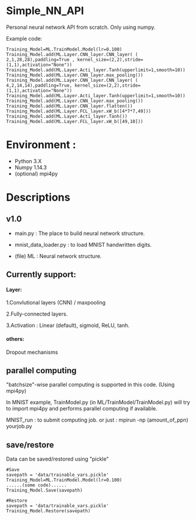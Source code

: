 # Simple_NN_API
Personal neural network API from scratch. Only using numpy.

Example code:
```
Training_Model=ML.TrainModel.Model(lr=0.100)
Training_Model.add(ML.Layer.CNN_layer.CNN_layer( ( 2,1,28,28),paddling=True , kernel_size=(2,2),stride=(1,1),activation="None"))
Training_Model.add(ML.Layer.Acti_layer.Tanh(upperlimit=1,smooth=10))
Training_Model.add(ML.Layer.CNN_layer.max_pooling())
Training_Model.add(ML.Layer.CNN_layer.CNN_layer( ( 4,2,14,14),paddling=True, kernel_size=(2,2),stride=(1,1),activation="None"))
Training_Model.add(ML.Layer.Acti_layer.Tanh(upperlimit=1,smooth=10))
Training_Model.add(ML.Layer.CNN_layer.max_pooling())
Training_Model.add(ML.Layer.CNN_layer.flatten())
Training_Model.add(ML.Layer.FCL_layer.xW_b([4*7*7,49]))
Training_Model.add(ML.Layer.Acti_layer.Tanh())
Training_Model.add(ML.Layer.FCL_layer.xW_b([49,10]))
```
 


# Environment :
- Python 3.X
- Numpy 1.14.3
- (optional) mpi4py


# Descriptions

## v1.0

- main.py : The place to build neural network structure.
- mnist_data_loader.py : to load MNIST handwritten digits.

- (file) ML : Neural network structure.

## Currently support:

#### Layer:

1.Convlutional layers (CNN) / maxpooling 

2.Fully-connected layers.

3.Activation : Linear (default), sigmoid, ReLU, tanh.

#### others:

Dropout mechanisms


## parallel computing

"batchsize"-wise parallel computing is supported in this code. (Using mpi4py) 

In MNIST example, TrainModel.py (in ML/TrainModel/TrainModel.py) will try to import mpi4py and performs parallel computing if available.  

MNIST_run : to submit computing job. 
or just :
mpirun -np (amount_of_ppn) yourjob.py    

## save/restore

 Data can be saved/restored using "pickle"

```
#Save
savepath = 'data/trainable_vars.pickle'
Training_Model=ML.TrainModel.Model(lr=0.100)  
......(some code)......
Training_Model.Save(savepath)
```


```
#Restore
savepath = 'data/trainable_vars.pickle'
Training_Model.Restore(savepath)
```
